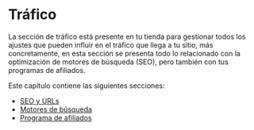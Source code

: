 # Tráfico

La sección de tráfico está presente en tu tienda para gestionar todos los ajustes que pueden influir en el tráfico que llega a tu sitio, más concretamente, en esta sección se presenta todo lo relacionado con la optimización de motores de búsqueda \(SEO\), pero también con tus programas de afiliados.

Este capítulo contiene las siguientes secciones:

* [SEO y URLs](seo-y-urls.md)
* [Motores de búsqueda](motores-de-busqueda.md)
* [Programa de afiliados](programa-de-afiliados.md)

